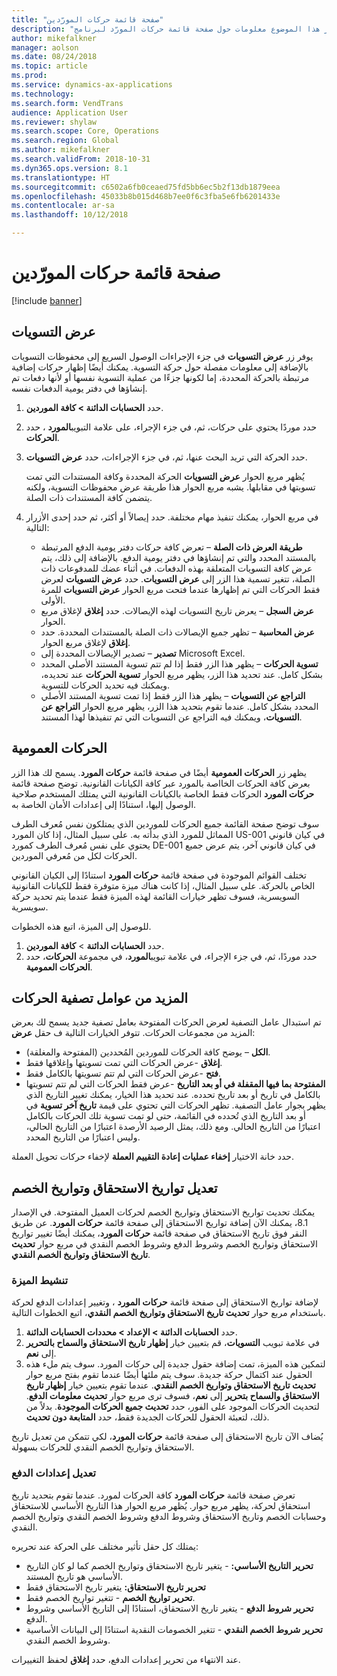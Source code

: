 ```yaml
---
title: "صفحة قائمة حركات المورّدين"
description: "يوفر هذا الموضوع معلومات حول صفحة قائمة حركات المورّد لبرنامج Microsoft Dynamics 365 for Finance and Operations."
author: mikefalkner
manager: aolson
ms.date: 08/24/2018
ms.topic: article
ms.prod: 
ms.service: dynamics-ax-applications
ms.technology: 
ms.search.form: VendTrans
audience: Application User
ms.reviewer: shylaw
ms.search.scope: Core, Operations
ms.search.region: Global
ms.author: mikefalkner
ms.search.validFrom: 2018-10-31
ms.dyn365.ops.version: 8.1
ms.translationtype: HT
ms.sourcegitcommit: c6502a6fb0ceaed75fd5bb6ec5b2f13db1879eea
ms.openlocfilehash: 45033b8b015d468b7ee0f6c3fba5e6fb6201433e
ms.contentlocale: ar-sa
ms.lasthandoff: 10/12/2018

---
```


# <a name="vendor-transactions-list-page"></a>صفحة قائمة حركات المورّدين

[!include [banner](../includes/banner.md)]

## <a name="view-settlements"></a>عرض التسويات

يوفر زر **عرض التسويات** في جزء الإجراءات الوصول السريع إلى محفوظات التسويات بالإضافة إلى معلومات مفصلة حول حركة التسوية. يمكنك أيضًا إظهار حركات إضافية مرتبطة بالحركة المحددة، إما لكونها جزءًا من عملية التسوية نفسها أو لأنها دفعات تم إنشاؤها في دفتر يومية الدفعات نفسه.

1. حدد **الحسابات الدائنة \> كافة الموردين**.
2. حدد موردًا يحتوي على حركات، ثم، في جزء الإجراء، على علامة التبويب**المورد** ، حدد **الحركات**.
3. حدد الحركة التي تريد البحث عنها، ثم، في جزء الإجراءات، حدد **عرض التسويات**.

    يُظهر مربع الحوار **عرض التسويات** الحركة المحددة وكافة المستندات التي تمت تسويتها في مقابلها. يشبه مربع الحوار هذا طريقة عرض محفوظات التسوية، ولكنه يتضمن كافة المستندات ذات الصلة.

4. في مربع الحوار، يمكنك تنفيذ مهام مختلفة. حدد إيصالاً أو أكثر، ثم حدد إحدى الأزرار التالية:

    - **طريقة العرض ذات الصلة‬** – تعرض كافة حركات دفتر يومية الدفع المرتبطة بالمستند المحدد والتي تم إنشاؤها في دفتر يومية الدفع. بالإضافة إلى ذلك، يتم عرض كافة التسويات المتعلقة بهذه الدفعات. في أثناء عضك للمدفوعات ذات الصلة، تتغير تسمية هذا الزر إلى **عرض التسويات**. حدد **عرض التسويات** لعرض فقط الحركات التي تم إظهارها عندما فتحت مربع الحوار **عرض التسويات** للمرة الأولى.
    - **عرض السجل** – يعرض تاريخ التسويات لهذه الإيصالات. حدد **إغلاق** لإغلاق مربع الحوار.
    - **عرض المحاسبة** – تظهر جميع الإيصالات ذات الصلة بالمستندات المحددة. حدد **إغلاق** لإغلاق مربع الحوار.
    - **تصدير** – تصدير الإيصالات المحددة إلى Microsoft Excel.
    - **تسوية الحركات** – يظهر هذا الزر فقط إذا لم تتم تسوية المستند الأصلي المحدد بشكل كامل. عند تحديد هذا الزر، يظهر مربع الحوار **تسوية الحركات** عند تحديده، ويمكنك فيه تحديد الحركات للتسوية.
    - **التراجع عن التسويات** – يظهر هذا الزر فقط إذا تمت تسوية المستند الأصلي المحدد بشكل كامل. عندما تقوم بتحديد هذا الزر، يظهر مربع الحوار **التراجع عن التسويات**، ويمكنك فيه التراجع عن التسويات التي تم تنفيذها لهذا المستند.

## <a name="global-transactions"></a>الحركات العمومية

يظهر زر **الحركات العمومية** أيضًا في صفحة قائمة **حركات المورد**. يسمح لك هذا الزر بعرض كافة الحركات الخااصة بالمورد عبر كافة الكيانات القانونية. توضح صفحة قائمة **حركات المورد** الحركات فقط الخاصة بالكيانات القانونية التي يمتلك المستخدم صلاحية الوصول إليها، استنادًا إلى إعدادات الأمان الخاصة به.

سوف توضح صفحة القائمة جميع الحركات للموردين الذي يمتلكون نفس مُعرف الطرف المماثل للمورد الذي بدأته به. على سبيل المثال، إذا كان المورد US-001 في كيان قانوني يحتوي على نفس مُعرف الطرف كمورد DE-001 في كيان قانوني آخر، يتم عرض جميع الحركات لكل من مُعرفي الموردين.

تختلف القوائم الموجودة في صفحة قائمة **حركات المورد** استنادًا إلى الكيان القانوني الخاص بالحركة. على سبيل المثال، إذا كانت هناك ميزة متوفرة فقط للكيانات القانونية السويسرية، فسوف تظهر خيارات القائمة لهذه الميزة فقط عندما يتم تحديد حركة سويسرية.

للوصول إلى الميزة، اتبع هذه الخطوات.

1. حدد **الحسابات الدائنة** \> **كافة الموردين**.
2. حدد موردًا، ثم، في جزء الإجراء، في علامة تبويب**المورد**، في مجموعة **الحركات**، حدد **الحركات العمومية**.

## <a name="more-transaction-filters"></a>المزيد من عوامل تصفية الحركات

تم استبدال عامل التصفية لعرض الحركات المفتوحة بعامل تصفية جديد يسمح لك بعرض المزيد من مجموعات الحركات. تتوفر الخيارات التالية ف حقل **عرض**:

- **الكل** – يوضح كافة الحركات للموردين المُحددين (المفتوحة والمغلقة).
- **إغلاق** -عرض الحركات التي تمت تسويتها وإغلاقها فقط.
- **فتح** -عرض الحركات التي لم تتم تسويتها بالكامل فقط.
- **المفتوحة بما فيها المقفلة في أو بعد التاريخ‬** -عرض فقط الحركات التي لم تتم تسويتها بالكامل في تاريخ أو بعد تاريخ تحدده. عند تحديد هذا الخيار، يمكنك تغيير التاريخ الذي يظهر بجوار عامل التصفية. تظهر الحركات التي تحتوي على قيمة **تاريخ آخر تسوية** في أو بعد التاريخ الذي تُحدده في القائمة، حتى لو تمت تسوية تلك الحركات بالكامل اعتبارًا من التاريخ الحالي. ومع ذلك، يمثل الرصيد الأرصدة اعتبارًا من التاريخ الحالي، وليس اعتبارًا من التاريخ المحدد.

حدد خانة الاختيار **إخفاء عمليات إعادة التقييم العملة** لإخفاء حركات تحويل العملة.

## <a name="modify-due-dates-and-discount-dates"></a>تعديل تواريخ الاستحقاق وتواريخ الخصم

يمكنك تحديث تواريخ الاستحقاق وتواريخ الخصم لحركات العميل المفتوحة. في الإصدار 8.1، يمكنك الآن إضافة تواريخ الاستحقاق إلى صفحة قائمة **حركات المورد**. عن طريق النقر فوق تاريخ الاستحقاق في صفحة قائمة **حركات المورد**، يمكنك أيضًا تغيير تواريخ الاستحقاق وتواريخ الخصم وشروط الدفع وشروط الخصم النقدي في مربع حوار **تحديث تاريخ الاستحقاق وتواريخ الخصم النقدي**.

### <a name="activate-the-feature"></a>تنشيط الميزة

لإضافة تواريخ الاستحقاق إلى صفحة قائمة **حركات المورد** ، وتغيير إعدادات الدفع لحركة باستخدام مربع حوار **تحديث تاريخ الاستحقاق وتواريخ الخصم النقدي**، اتبع الخطوات التالية.

1. حدد **الحسابات الدائنة \> الإعداد \> محددات الحسابات الدائنة**.
2. في علامة تبويب **التسويات**، قم بتعيين خيار **إظهار تاريخ الاستحقاق والسماح بالتحرير** إلى **نعم**.
3. لتمكين هذه الميزة، تمت إضافة حقول جديدة إلى حركات المورد. سوف يتم ملء هذه الحقول عند اكتمال حركة جديدة. سوف يتم ملئها أيضًا عندما تقوم بفتح مربع حوار **تحديث تاريخ الاستحقاق وتواريخ الخصم النقدي**. عندما تقوم بتعيين خيار **إظهار تاريخ الاستحقاق والسماح بتحرير** إلى **نعم**، فسوف ترى مربع حوار **تحديث معلومات الدفع**.  لتحديث الحركات الموجود على الفور، حدد **تحديث جميع الحركات الموجودة**. بدلاً من ذلك، لتعبئة الحقول للحركات الجديدة فقط، حدد **المتابعة دون تحديث**.

يُضاف الآن تاريخ الاستحقاق إلى صفحة قائمة **حركات المورد**، لكي تتمكن من تعديل تاريخ الاستحقاق وتواريخ الخصم النقدي للحركات بسهولة.

### <a name="modify-the-payment-settings"></a>تعديل إعدادات الدفع

تعرض صفحة قائمة **حركات المورد** كافة الحركات لمورد. عندما تقوم بتحديد تاريخ استحقاق لحركة، يظهر مربع حوار. يُظهر مربع الحوار هذا التاريخ الأساسي للاستحقاق وحسابات الخصم وتاريخ الاستحقاق وشروط الدفع وشروط الخصم النقدي وتواريخ الخصم النقدي.

يمتلك كل حقل تأثير مختلف على الحركة عند تحريره:

- **تحرير التاريخ الأساسي:** - يتغير تاريخ الاستحقاق وتواريخ الخصم كما لو كان التاريخ الأساسي هو تاريخ المستند.
- **تحرير تاريخ الاستحقاق:** يتغير تاريخ الاستحقاق فقط
- **تحرير تواريخ الخصم**  - تتغير تواريخ الخصم فقط.
- **تحرير شروط الدفع** - يتغير تاريخ الاستحقاق، استنادًا إلى التاريخ الأساسي وشروط الدفع.
- **تحرير شروط الخصم النقدي** - تتغير الخصومات النقدية استنادًا إلى البيانات الأساسية وشروط الخصم النقدي.

عند الانتهاء من تحرير إعدادات الدفع، حدد **إغلاق** لحفظ التغييرات.

